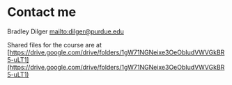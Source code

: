 # Contact me 

Bradley Dilger
[mailto:dilger@purdue.edu](dilger@purdue.edu)

Shared files for the course are at [https://drive.google.com/drive/folders/1gW71NGNeixe3OeObIudVWVGkBR5-uLT1](https://drive.google.com/drive/folders/1gW71NGNeixe3OeObIudVWVGkBR5-uLT1)
